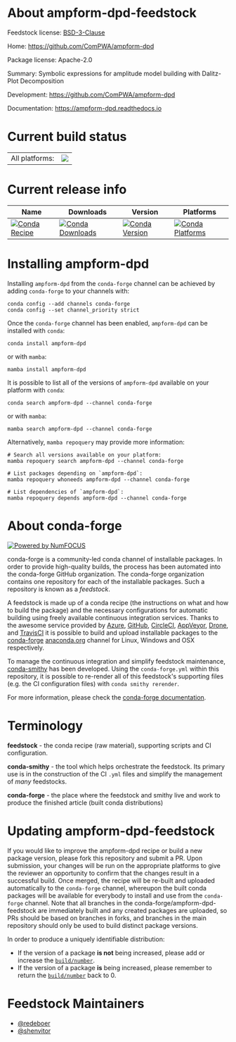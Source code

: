 About ampform-dpd-feedstock
===========================

Feedstock license: [BSD-3-Clause](https://github.com/conda-forge/ampform-dpd-feedstock/blob/main/LICENSE.txt)

Home: https://github.com/ComPWA/ampform-dpd

Package license: Apache-2.0

Summary: Symbolic expressions for amplitude model building with Dalitz-Plot Decomposition

Development: https://github.com/ComPWA/ampform-dpd

Documentation: https://ampform-dpd.readthedocs.io

Current build status
====================


<table><tr><td>All platforms:</td>
    <td>
      <a href="https://dev.azure.com/conda-forge/feedstock-builds/_build/latest?definitionId=22272&branchName=main">
        <img src="https://dev.azure.com/conda-forge/feedstock-builds/_apis/build/status/ampform-dpd-feedstock?branchName=main">
      </a>
    </td>
  </tr>
</table>

Current release info
====================

| Name | Downloads | Version | Platforms |
| --- | --- | --- | --- |
| [![Conda Recipe](https://img.shields.io/badge/recipe-ampform--dpd-green.svg)](https://anaconda.org/conda-forge/ampform-dpd) | [![Conda Downloads](https://img.shields.io/conda/dn/conda-forge/ampform-dpd.svg)](https://anaconda.org/conda-forge/ampform-dpd) | [![Conda Version](https://img.shields.io/conda/vn/conda-forge/ampform-dpd.svg)](https://anaconda.org/conda-forge/ampform-dpd) | [![Conda Platforms](https://img.shields.io/conda/pn/conda-forge/ampform-dpd.svg)](https://anaconda.org/conda-forge/ampform-dpd) |

Installing ampform-dpd
======================

Installing `ampform-dpd` from the `conda-forge` channel can be achieved by adding `conda-forge` to your channels with:

```
conda config --add channels conda-forge
conda config --set channel_priority strict
```

Once the `conda-forge` channel has been enabled, `ampform-dpd` can be installed with `conda`:

```
conda install ampform-dpd
```

or with `mamba`:

```
mamba install ampform-dpd
```

It is possible to list all of the versions of `ampform-dpd` available on your platform with `conda`:

```
conda search ampform-dpd --channel conda-forge
```

or with `mamba`:

```
mamba search ampform-dpd --channel conda-forge
```

Alternatively, `mamba repoquery` may provide more information:

```
# Search all versions available on your platform:
mamba repoquery search ampform-dpd --channel conda-forge

# List packages depending on `ampform-dpd`:
mamba repoquery whoneeds ampform-dpd --channel conda-forge

# List dependencies of `ampform-dpd`:
mamba repoquery depends ampform-dpd --channel conda-forge
```


About conda-forge
=================

[![Powered by
NumFOCUS](https://img.shields.io/badge/powered%20by-NumFOCUS-orange.svg?style=flat&colorA=E1523D&colorB=007D8A)](https://numfocus.org)

conda-forge is a community-led conda channel of installable packages.
In order to provide high-quality builds, the process has been automated into the
conda-forge GitHub organization. The conda-forge organization contains one repository
for each of the installable packages. Such a repository is known as a *feedstock*.

A feedstock is made up of a conda recipe (the instructions on what and how to build
the package) and the necessary configurations for automatic building using freely
available continuous integration services. Thanks to the awesome service provided by
[Azure](https://azure.microsoft.com/en-us/services/devops/), [GitHub](https://github.com/),
[CircleCI](https://circleci.com/), [AppVeyor](https://www.appveyor.com/),
[Drone](https://cloud.drone.io/welcome), and [TravisCI](https://travis-ci.com/)
it is possible to build and upload installable packages to the
[conda-forge](https://anaconda.org/conda-forge) [anaconda.org](https://anaconda.org/)
channel for Linux, Windows and OSX respectively.

To manage the continuous integration and simplify feedstock maintenance,
[conda-smithy](https://github.com/conda-forge/conda-smithy) has been developed.
Using the ``conda-forge.yml`` within this repository, it is possible to re-render all of
this feedstock's supporting files (e.g. the CI configuration files) with ``conda smithy rerender``.

For more information, please check the [conda-forge documentation](https://conda-forge.org/docs/).

Terminology
===========

**feedstock** - the conda recipe (raw material), supporting scripts and CI configuration.

**conda-smithy** - the tool which helps orchestrate the feedstock.
                   Its primary use is in the construction of the CI ``.yml`` files
                   and simplify the management of *many* feedstocks.

**conda-forge** - the place where the feedstock and smithy live and work to
                  produce the finished article (built conda distributions)


Updating ampform-dpd-feedstock
==============================

If you would like to improve the ampform-dpd recipe or build a new
package version, please fork this repository and submit a PR. Upon submission,
your changes will be run on the appropriate platforms to give the reviewer an
opportunity to confirm that the changes result in a successful build. Once
merged, the recipe will be re-built and uploaded automatically to the
`conda-forge` channel, whereupon the built conda packages will be available for
everybody to install and use from the `conda-forge` channel.
Note that all branches in the conda-forge/ampform-dpd-feedstock are
immediately built and any created packages are uploaded, so PRs should be based
on branches in forks, and branches in the main repository should only be used to
build distinct package versions.

In order to produce a uniquely identifiable distribution:
 * If the version of a package **is not** being increased, please add or increase
   the [``build/number``](https://docs.conda.io/projects/conda-build/en/latest/resources/define-metadata.html#build-number-and-string).
 * If the version of a package **is** being increased, please remember to return
   the [``build/number``](https://docs.conda.io/projects/conda-build/en/latest/resources/define-metadata.html#build-number-and-string)
   back to 0.

Feedstock Maintainers
=====================

* [@redeboer](https://github.com/redeboer/)
* [@shenvitor](https://github.com/shenvitor/)

